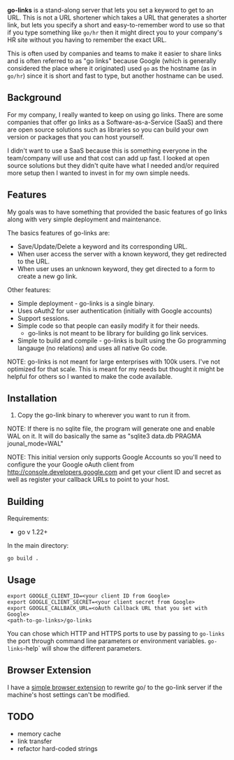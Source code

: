 
**go-links** is a stand-along server that lets you set a keyword to get to an
URL.  This is not a URL shortener which takes a URL that generates a shorter
link, but lets you specify a short and easy-to-remember word to use so that if
you type something like `go/hr` then it might direct you to your company's HR
site without you having to remember the exact URL.

This is often used by companies and teams to make it easier to share links and
is often referred to as "go links" because Google (which is generally considered
the place where it originated) used `go` as the hostname (as in `go/hr`) since
it is short and fast to type, but another hostname can be used.

## Background

For my company, I really wanted to keep on using go links.  There are some
companies that offer go links as a Software-as-a-Service (SaaS) and there are
open source solutions such as libraries so you can build your own version or
packages that you can host yourself.

I didn't want to use a SaaS because this is something everyone in the
team/company will use and that cost can add up fast.  I looked at open source
solutions but they didn't quite have what I needed and/or required more setup
then I wanted to invest in for my own simple needs.

## Features

My goals was to have something that provided the basic features of go links
along with very simple deployment and maintenance.


The basics features of go-links are:

* Save/Update/Delete a keyword and its corresponding URL.
* When user access the server with a known keyword, they get redirected to the
  URL.
* When user uses an unknown keyword, they get directed to a form to create a new
  go link.

Other features:

* Simple deployment - go-links is a single binary.
* Uses oAuth2 for user authentication (initially with Google accounts)
* Support sessions.
* Simple code so that people can easily modify it for their needs.
   * go-links is not meant to be library for building go link services.
* Simple to build and compile - go-links is built using the Go programming
  langauge (no relations) and uses all native Go code.

NOTE: go-links is not meant for large enterprises with 100k users.  I've not
optimized for that scale.  This is meant for my needs but thought it might be
helpful for others so I wanted to make the code available.

## Installation

1. Copy the go-link binary to wherever you want to run it from.

NOTE: If there is no sqlite file, the program will generate one and enable WAL
on it.  It will do basically the same as "sqlite3 data.db PRAGMA jounal_mode=WAL"

NOTE: This initial version only supports Google Accounts so you'll need to configure
the your Google oAuth client from http://console.developers.google.com and get
your client ID and secret as well as register your callback URLs to point to
your host.

## Building

Requirements:
  * go v 1.22+

In the main directory:

`go build .`

## Usage

```
export GOOGLE_CLIENT_ID=<your client ID from Google>
export GOOGLE_CLIENT_SECRET=<your client secret from Google>
export GOOGLE_CALLBACK_URL=<oAuth Callback URL that you set with Google>
<path-to-go-links>/go-links
```

You can chose which HTTP and HTTPS ports to use by passing to `go-links` the
port through command line parameters or environment variables.  `go-links`-help`
will show the different parameters.

## Browser Extension

I have a [simple browser
extension](https://github.com/lazyhacker/go-links-chrome-extension) to rewrite go/ to the go-link server if the
machine's host settings can't be modified.

## TODO

- memory cache
- link transfer
- refactor hard-coded strings


